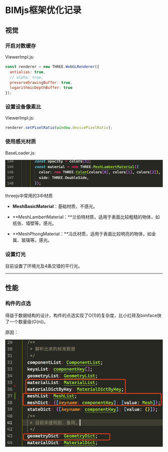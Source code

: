 # BIMjs框架优化记录

## 视觉

### 开启对数缓存

ViewerImpl.js:

```js
const renderer = new THREE.WebGLRenderer({
  antialias: true,
  // alpha: true,
  preserveDrawingBuffer: true,
  logarithmicDepthBuffer: true
});
```

### 设置设备像素比

ViewerImpl.js:

```js
renderer.setPixelRatio(window.devicePixelRatio);
```

### 使用感光材质

BaseLoader.js:

![](/assets/imporct.png)

threejs中常用的3中材质

* **MeshBasicMaterial**：基础材质，不感光。

* **MeshLambertMaterial：**兰伯特材质，适用于表面比较粗糙的物体，如纸张、墙壁等。感光。

* **MeshPhongMaterial：**冯氏材质，适用于表面比较明亮的物体，如金属、玻璃等。感光。

### 设置灯光

目前设置了环境光及4条交错的平行光。

---

## 性能

### 构件的点选

得益于数据结构的设计，构件的点选实现了O\(1\)的复杂度，比小红砖及bimface快了一个数量级\(O\(n\)\)。

原因：

![](/assets/import4.png)





